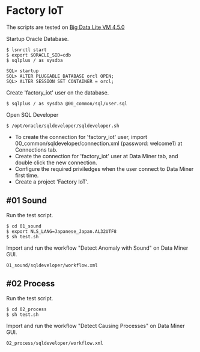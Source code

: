 # Factory IoT

The scripts are tested on [Big Data Lite VM 4.5.0](http://www.oracle.com/technetwork/database/bigdata-appliance/oracle-bigdatalite-450-3300689.html)

Startup Oracle Database.

    $ lsnrctl start
    $ export $ORACLE_SID=cdb
    $ sqlplus / as sysdba

    SQL> startup
    SQL> ALTER PLUGGABLE DATABASE orcl OPEN;
    SQL> ALTER SESSION SET CONTAINER = orcl;

Create 'factory_iot' user on the database.

    $ sqlplus / as sysdba @00_common/sql/user.sql

Open SQL Developer

    $ /opt/oracle/sqldeveloper/sqldeveloper.sh

* To create the connection for 'factory_iot' user, import 00_common/sqldeveloper/connection.xml (password: welcome1) at Connections tab.
* Create the connection for 'factory_iot' user at Data Miner tab, and double click the new connection.
* Configure the required priviledges when the user connect to Data Miner first time.
* Create a project 'Factory IoT'.

## #01 Sound

Run the test script.

    $ cd 01_sound
    $ export NLS_LANG=Japanese_Japan.AL32UTF8
    $ sh test.sh

Import and run the workflow "Detect Anomaly with Sound" on Data Miner GUI.

    01_sound/sqldeveloper/workflow.xml

## #02 Process

Run the test script.

    $ cd 02_process
    $ sh test.sh

Import and run the workflow "Detect Causing Processes" on Data Miner GUI.

    02_process/sqldeveloper/workflow.xml
